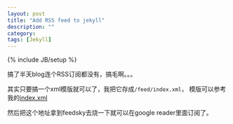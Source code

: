 ```yaml
---
layout: post
title: "Add RSS feed to jekyll"
description: ""
category: 
tags: [Jekyll]
---
```

{% include JB/setup %}

搞了半天blog连个RSS订阅都没有，搞毛啊。。。

其实只要搞一个xml模版就可以了，我把它存成`/feed/index.xml`， 模版可以参考我的[index.xml](https://github.com/fizzwu/fizzwu.github.com/blob/master/feed/index.xml)

然后把这个地址拿到feedsky去烧一下就可以在google reader里面订阅了。